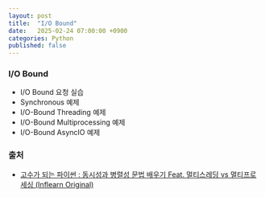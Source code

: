 ```yaml
---
layout: post
title:  "I/O Bound"
date:   2025-02-24 07:00:00 +0900
categories: Python
published: false
---
```


### I/O Bound
- I/O Bound 요청 실습
- Synchronous 예제
- I/O-Bound Threading 예제
- I/O-Bound Multiprocessing 예제
- I/O-Bound AsyncIO 예제

### 출처

- [고수가 되는 파이썬 : 동시성과 병렬성 문법 배우기 Feat. 멀티스레딩 vs 멀티프로세싱 (Inflearn Original)](https://www.inflearn.com/course/%ED%94%84%EB%A1%9C%EA%B7%B8%EB%9E%98%EB%B0%8D-%ED%8C%8C%EC%9D%B4%EC%8D%AC-%EC%99%84%EC%84%B1-%EC%9D%B8%ED%94%84%EB%9F%B0-%EC%98%A4%EB%A6%AC%EC%A7%80%EB%84%90)
